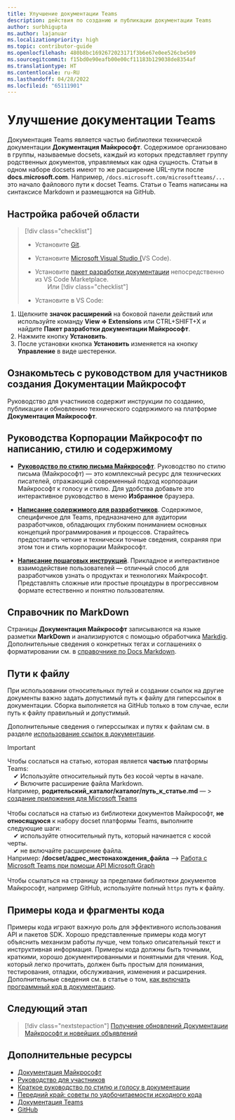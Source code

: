 ```yaml
---
title: Улучшение документации Teams
description: действия по созданию и публикации документации Teams
author: surbhigupta
ms.author: lajanuar
ms.localizationpriority: high
ms.topic: contributor-guide
ms.openlocfilehash: 480b8bc1692672023171f3b6e67e0ee526cbe509
ms.sourcegitcommit: f15bd0e90eafb00e00cf11183b129038de8354af
ms.translationtype: HT
ms.contentlocale: ru-RU
ms.lasthandoff: 04/28/2022
ms.locfileid: "65111901"
---
```

# <a name="contribute-to-teams-documentation"></a>Улучшение документации Teams

Документация Teams является частью библиотеки технической документации **Документация Майкрософт**. Содержимое организовано в группы, называемые docsets, каждый из которых представляет группу родственных документов, управляемых как одна сущность. Статьи в одном наборе docsets имеют то же расширение URL-пути после **docs.microsoft.com**. Например, `/docs.microsoft.com/microsoftteams/...` это начало файлового пути к docset Teams. Статьи о Teams написаны на синтаксисе Markdown и размещаются на GitHub.

## <a name="set-up-your-workspace"></a>Настройка рабочей области

> [!div class="checklist"]
>
> * Установите [Git](https://git-scm.com/book/en/v2/Getting-Started-Installing-Git).
> * Установите [Microsoft Visual Studio (](https://code.visualstudio.com/)VS Code).
> * Установите [пакет разработки документации](https://marketplace.visualstudio.com/items?itemName=docsmsft.docs-authoring-pack) непосредственно из VS Code Marketplace.
<br>&emsp;&emsp;Или
> [!div class="checklist"]
>
> * Установите в VS Code:

   1. Щелкните **значок расширений** на боковой панели действий или используйте команду **View => Extensions** или CTRL+SHIFT+X и найдите **Пакет разработки документации Майкрософт**.
   1. Нажмите кнопку **Установить**.
   1. После установки кнопка **Установить** изменяется на кнопку **Управление** в виде шестеренки.

## <a name="review-the-microsoft-docs-contributors-guide"></a>Ознакомьтесь с руководством для участников создания Документации Майкрософт

Руководство для участников содержит инструкции по созданию, публикации и обновлению технического содержимого на платформе **Документация Майкрософт**.

## <a name="microsoft-writing-style-and-content-guides"></a>Руководства Корпорации Майкрософт по написанию, стилю и содержимому 

* **[Руководство по стилю письма Майкрософт](/style-guide/welcome)**. Руководство по стилю письма (Майкрософт) — это комплексный ресурс для технических писателей, отражающий современный подход корпорации Майкрософт к голосу и стилю. Для удобства добавьте это интерактивное руководство в меню **Избранное** браузера.

* **[Написание содержимого для разработчиков](/style-guide/developer-content/)**. Содержимое, специфичное для Teams, предназначено для аудитории разработчиков, обладающих глубоким пониманием основных концепций программирования и процессов. Старайтесь предоставить четкие и технически точные сведения, сохраняя при этом тон и стиль корпорации Майкрософт.

* **[Написание пошаговых инструкций](/style-guide/procedures-instructions/writing-step-by-step-instructions)**. Прикладное и интерактивное взаимодействие пользователей — отличный способ для разработчиков узнать о продуктах и технологиях Майкрософт. Представлять сложные или простые процедуры в прогрессивном формате естественно и понятно пользователям.

## <a name="markdown-reference"></a>Справочник по MarkDown

Страницы **Документация Майкрософт** записываются на языке разметки **MarkDown** и анализируются с помощью обработчика [Markdig](https://github.com/lunet-io/markdig). Дополнительные сведения о конкретных тегах и соглашениях о форматировании см. в [справочнике по Docs Markdown](/contribute/markdown-reference).

## <a name="file-paths"></a>Пути к файлу

При использовании относительных путей и создании ссылок на другие документы важно задать допустимый путь к файлу для гиперссылок в документации. Сборка выполняется на GitHub только в том случае, если путь к файлу правильный и допустимый.

Дополнительные сведения о гиперссылках и путях к файлам см. в разделе [использование ссылок в документации](/contribute/how-to-write-links).

> [!IMPORTANT]
> Чтобы сослаться на статью, которая является **частью** платформы Teams:<br>
> &emsp;&#x2714; Используйте относительный путь без косой черты в начале.<br>
> &emsp;&#x2714; Включите расширение файла Markdown.<br>
>Например, **родительский_каталог/каталог/путь_к_статье.md** — > [создание приложения для Microsoft Teams](../concepts/building-an-app.md) <br><br>
> Чтобы сослаться на статью из библиотеки документов Майкрософт, **не относящуюся** к набору docset платформы Teams, выполните следующие шаги:<br>
> &emsp;&#x2714; используйте относительный путь, который начинается с косой черты.<br>
> &emsp;&#x2714; не включайте расширение файла. <br>
> Например: **/docset/адрес_местонахождения_файла** —> [Работа с Microsoft Teams при помощи API Microsoft Graph](/graph/api/resources/teams-api-overview)<br><br>
> Чтобы ссылаться на страницу за пределами библиотеки документов Майкрософт, например GitHub, используйте полный `https` путь к файлу.<br>

## <a name="code-samples-and-snippets"></a>Примеры кода и фрагменты кода

Примеры кода играют важную роль для эффективного использования API и пакетов SDK. Хорошо представленные примеры кода могут объяснить механизм работы лучше, чем только описательный текст и инструктивная информация. Примеры кода должны быть точными, краткими, хорошо документированными и понятными для чтения. Код, который легко прочитать, должен быть простым для понимания, тестирования, отладки, обслуживания, изменения и расширения. Дополнительные сведения см. в статье о том, [как включать программный код в документацию](/contribute/code-in-docs).

## <a name="next-step"></a>Следующий этап

> [!div class="nextstepaction"]
> [Получение обновлений Документации Майкрософт и новейших объявлений](/teamblog)

## <a name="see-also"></a>Дополнительные ресурсы

* [Документация Майкрософт](/)
* [Руководство для участников](/contribute)
* [Краткое руководство по стилю и голосу в документации](/contribute/style-quick-start)
* [Передний край: советы по удобочитаемости исходного кода](/archive/msdn-magazine/2014/october/cutting-edge-source-code-readability-tips)
* [Документация Teams](/microsoftteams/platform/overview)
* [GitHub](https://github.com/MicrosoftDocs/msteams-docs/tree/master/msteams-platform)
